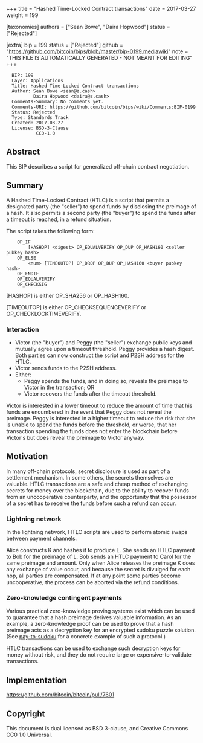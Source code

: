 
+++
title = "Hashed Time-Locked Contract transactions"
date = 2017-03-27
weight = 199

[taxonomies]
authors = ["Sean Bowe", "Daira Hopwood"]
status = ["Rejected"]

[extra]
bip = 199
status = ["Rejected"]
github = "https://github.com/bitcoin/bips/blob/master/bip-0199.mediawiki"
note = "THIS FILE IS AUTOMATICALLY GENERATED - NOT MEANT FOR EDITING"
+++

```
  BIP: 199
  Layer: Applications
  Title: Hashed Time-Locked Contract transactions
  Author: Sean Bowe <sean@z.cash>
          Daira Hopwood <daira@z.cash>
  Comments-Summary: No comments yet.
  Comments-URI: https://github.com/bitcoin/bips/wiki/Comments:BIP-0199
  Status: Rejected
  Type: Standards Track
  Created: 2017-03-27
  License: BSD-3-Clause
           CC0-1.0
```

<h2>Abstract</h2>


This BIP describes a script for generalized off-chain contract negotiation.

<h2>Summary</h2>


A Hashed Time-Locked Contract (HTLC) is a script that permits a designated party (the "seller") to spend funds by disclosing the preimage of a hash.  It also permits
a second party (the "buyer") to spend the funds after a timeout is reached, in a refund situation.

The script takes the following form:

```
    OP_IF
        [HASHOP] <digest> OP_EQUALVERIFY OP_DUP OP_HASH160 <seller pubkey hash>
    OP_ELSE
        <num> [TIMEOUTOP] OP_DROP OP_DUP OP_HASH160 <buyer pubkey hash>
    OP_ENDIF
    OP_EQUALVERIFY
    OP_CHECKSIG
```


[HASHOP] is either OP_SHA256 or OP_HASH160.

[TIMEOUTOP] is either OP_CHECKSEQUENCEVERIFY or OP_CHECKLOCKTIMEVERIFY.

<h3>Interaction</h3>


*  Victor (the "buyer") and Peggy (the "seller") exchange public keys and mutually agree upon a timeout threshold.  Peggy provides a hash digest.  Both parties can now construct the script and P2SH address for the HTLC.
*  Victor sends funds to the P2SH address.
*  Either:
    *  Peggy spends the funds, and in doing so, reveals the preimage to Victor in the transaction; OR
    *  Victor recovers the funds after the timeout threshold.


Victor is interested in a lower timeout to reduce the amount of time that his funds are encumbered in the event that Peggy does not reveal the preimage.  Peggy is
interested in a higher timeout to reduce the risk that she is unable to spend the funds before the threshold, or worse, that her transaction spending the funds does
not enter the blockchain before Victor's but does reveal the preimage to Victor anyway.

<h2>Motivation</h2>


In many off-chain protocols, secret disclosure is used as part of a settlement mechanism.  In some others, the secrets themselves are valuable.  HTLC transactions are
a safe and cheap method of exchanging secrets for money over the blockchain, due to the ability to recover funds from an uncooperative counterparty, and the
opportunity that the possessor of a secret has to receive the funds before such a refund can occur.

<h3>Lightning network</h3>


In the lightning network, HTLC scripts are used to perform atomic swaps between payment channels.

Alice constructs K and hashes it to produce L.  She sends an HTLC payment to Bob for the preimage of L.  Bob sends an HTLC payment to Carol for the same preimage and
amount.  Only when Alice releases the preimage K does any exchange of value occur, and because the secret is divulged for each hop, all parties are compensated.  If
at any point some parties become uncooperative, the process can be aborted via the refund conditions.

<h3>Zero-knowledge contingent payments</h3>


Various practical zero-knowledge proving systems exist which can be used to guarantee that a hash preimage derives valuable information.  As an example, a
zero-knowledge proof can be used to prove that a hash preimage acts as a decryption key for an encrypted sudoku puzzle solution.  (See
<a href="https://github.com/zcash/pay-to-sudoku" target="_blank">pay-to-sudoku</a> for a concrete example of such a protocol.)

HTLC transactions can be used to exchange such decryption keys for money without risk, and they do not require large or expensive-to-validate transactions.

<h2>Implementation</h2>


https://github.com/bitcoin/bitcoin/pull/7601

<h2>Copyright</h2>


This document is dual licensed as BSD 3-clause, and Creative Commons CC0 1.0 Universal.

